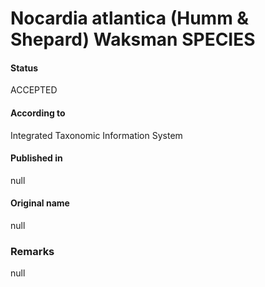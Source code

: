 # Nocardia atlantica (Humm & Shepard) Waksman SPECIES

#### Status
ACCEPTED

#### According to
Integrated Taxonomic Information System

#### Published in
null

#### Original name
null

### Remarks
null